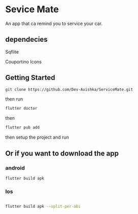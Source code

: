# Sevice Mate

An app that ca remind you to service your car.


## dependecies 
Sqflite

Couportino Icons

## Getting Started
```bash
git clone https://github.com/Dev-Avishka/ServiceMate.git
```
then run 

```bash
flutter doctor
```
then
```bash
flutter pub add
```
then setup the project and run

## Or if you want to download the app

### android
```bash
flutter build apk
```
### Ios
```bash

flutter build apk --split-per-abi

```